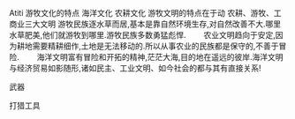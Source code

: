 Atiti 游牧文化的特点  海洋文化  农耕文化 
游牧文明的特点在于动
农耕、游牧、工商业三大文明
游牧民族逐水草而居,基本是靠自然环境生存,对自然改善不大.哪里水草肥美,他们就游牧到哪里.游牧民族多数勇猛彪悍.
　　农业文明趋向于安定,因为耕地需要精耕细作,土地是无法移动的.所以从事农业的民族都是保守的,不善于冒险.
　　海洋文明富有冒险和开拓的精神,茫茫大海,目的地在遥远的彼岸.海洋文明与经济贸易如影随形,诸如民主、工业文明、如今社会的都与其有直接关系!


武器 

打猎工具

